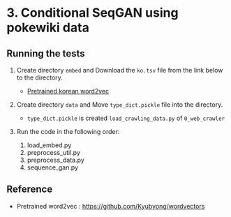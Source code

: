 # 3. Conditional SeqGAN using pokewiki data

## Running the tests
1. Create directory `embed` and Download the `ko.tsv` file from the link below to the directory.
    - [Pretrained korean word2vec](https://drive.google.com/open?id=0B0ZXk88koS2KbDhXdWg1Q2RydlU)
    
2. Create directory `data` and Move `type_dict.pickle` file into the directory.
    - `type_dict.pickle` is created `load_crawling_data.py` of `0_web_crawler`

3. Run the code in the following order:
    1. load_embed.py
    2. preprocess_util.py
    3. preprocess_data.py
    4. sequence_gan.py
    
## Reference
- Pretrained word2vec : https://github.com/Kyubyong/wordvectors